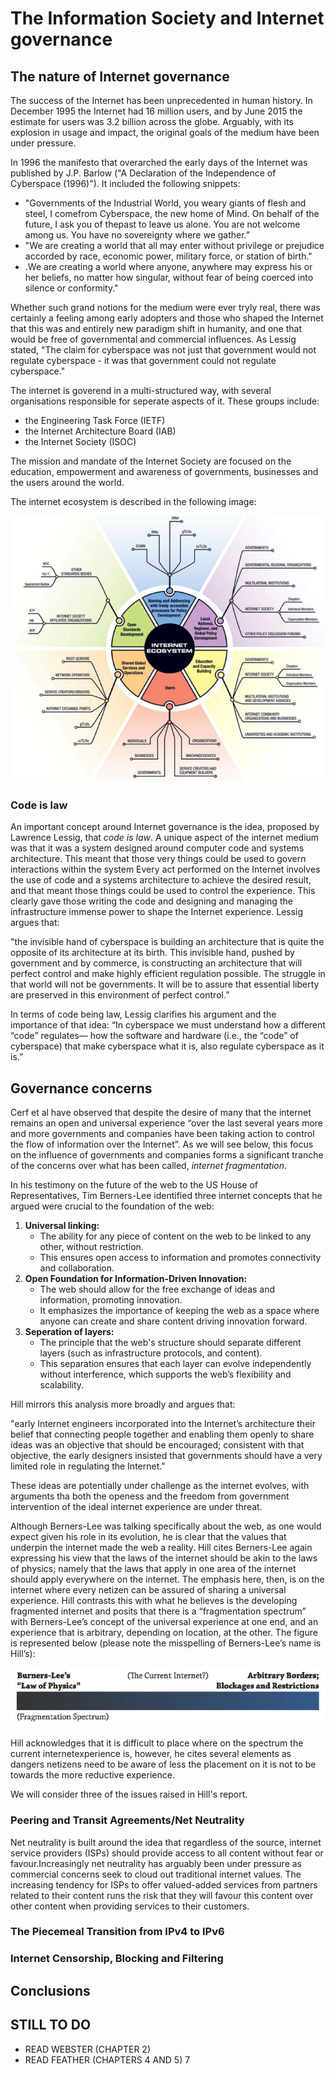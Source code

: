 # The Information Society and Internet governance

## The nature of Internet governance

The success of the Internet has been unprecedented in human history. In December 1995 the Internet had 16 million users, and by June 2015 the estimate for users was 3.2 billion across the globe. Arguably, with its explosion in usage and impact, the original goals of the medium have been under pressure.

In 1996 the manifesto that overarched the early days of the Internet was published by J.P. Barlow ("A Declaration of the Independence of Cyberspace (1996)"). It included the following snippets:

* "Governments of the Industrial World, you weary giants of flesh and steel, I comefrom Cyberspace, the new home of Mind. On behalf of the future, I ask you of thepast to leave us alone. You are not welcome among us. You have no sovereignty where we gather.”
* "We are creating a world that all may enter without privilege or prejudice accorded by race, economic power, military force, or station of birth."
* .We are creating a world where anyone, anywhere may express his or her beliefs, no matter how singular, without fear of being coerced into silence or conformity."

Whether such grand notions for the medium were ever tryly real, there was certainly a feeling among early adopters and those who shaped the Internet that this was and entirely new paradigm shift in humanity, and one that would be free of governmental and commercial influences. As Lessig stated, "The claim for cyberspace was not just that government would not regulate cyberspace - it was that government could not regulate cyberspace."

The internet is goverend in a multi-structured way, with several organisations responsible for seperate aspects of it. These groups include:

* the Engineering Task Force (IETF)
* the Internet Architecture Board (IAB)
* the Internet Society (ISOC)

The mission and mandate of the Internet Society are focused on the education, empowerment and awareness of governments, businesses and the users around the world.

The internet ecosystem is described in the following image:

![Internet ecosystem](./images/Internet_ecosystem.png)

### Code is law

An important concept around Internet governance is the idea, proposed by Lawrence Lessig, that *code is law*. A unique aspect of the internet medium was that it was a system designed around computer code and systems architecture. This meant that those very things could be used to govern interactions within the system Every act performed on the Internet involves the use of code and a systems architecture to achieve the desired result, and that meant those things could be used to control the experience. This clearly gave those writing the code and designing and managing the infrastructure immense power to shape the Internet experience. Lessig argues that:

"the invisible hand of cyberspace is building an architecture that is quite the opposite of its architecture at its birth. This invisible hand, pushed by government and by commerce, is constructing an architecture that will perfect control and make highly efficient regulation possible. The struggle in that world will not be governments. It will be to assure that essential liberty are preserved in this environment of perfect control.”

In terms of code being law, Lessig clarifies his argument and the importance of that idea: “In cyberspace we must understand how a different “code” regulates— how the software and hardware (i.e., the “code” of cyberspace) that make cyberspace what it is, also regulate cyberspace as it is.” 

## Governance concerns

Cerf et al have observed that despite the desire of many that the internet remains an open and universal experience “over the last several years more and more governments and companies have been taking action to control the flow of information over the Internet”. As we will see below, this focus on the influence of governments and companies forms a significant tranche of the concerns over what has been called, *internet fragmentation*.

In his testimony on the future of the web to the US House of Representatives, Tim Berners-Lee identified three internet concepts that he argued were crucial to the foundation of the web:

1. **Universal linking:**
    * The ability for any piece of content on the web to be linked to any other, without restriction.
    * This ensures open access to information and promotes connectivity and collaboration.
1. **Open Foundation for Information-Driven Innovation:**
    * The web should allow for the free exchange of ideas and information, promoting innovation.
    * It emphasizes the importance of keeping the web as a space where anyone can create and share content driving innovation forward.
1. **Seperation of layers:**
    * The principle that the web's structure should separate different layers (such as infrastructure protocols, and content).
    * This separation ensures that each layer can evolve independently without interference, which supports the web’s flexibility and scalability.

Hill mirrors this analysis more broadly and argues that:

"early Internet engineers incorporated into the Internet’s architecture their belief that connecting people together and enabling them openly to share ideas was an objective that should be encouraged; consistent with that objective, the early designers insisted that governments should have a very limited role in regulating the Internet."

These ideas are potentially under challenge as the internet evolves, with arguments tha both the openess and the freedom from government intervention of the ideal internet experience are under threat.

Although Berners-Lee was talking specifically about the web, as one would expect given his role in its evolution, he is clear that the values that underpin the internet made the web a reality. Hill cites Berners-Lee again expressing his view that the laws of the internet should be akin to the laws of physics; namely that the laws that apply in one area of the internet should apply everywhere on the internet. The emphasis here, then, is on the internet where every netizen can be assured of sharing a universal experience. Hill contrasts this with what he believes is the developing fragmented internet and posits that there is a “fragmentation spectrum” with Berners-Lee’s concept of the universal experience at one
end, and an experience that is arbitrary, depending on location, at the other. The figure is
represented below (please note the misspelling of Berners-Lee’s name is Hill’s):

![fragmentation spectrum](./images/fragmentation_spectrum.png)

Hill acknowledges that it is difficult to place where on the spectrum the current internetexperience is, however, he cites several elements as dangers netizens need to be aware of less the placement on it is not to be towards the more reductive experience.

We will consider three of the issues raised in Hill's report. 

### Peering and Transit Agreements/Net Neutrality

Net neutrality is built around the idea that regardless of the source, internet service providers (ISPs) should provide access to all content without fear or favour.Increasingly net neutrality has arguably been under pressure as commercial concerns seek to cloud out traditional internet values. The increasing tendency for ISPs to offer valued-added services from partners related to their content runs the risk that they will favour this content over other content when providing services to their customers.

### The Piecemeal Transition from IPv4 to IPv6

### Internet Censorship, Blocking and Filtering

## Conclusions

## STILL TO DO

* READ WEBSTER (CHAPTER 2)
* READ FEATHER (CHAPTERS 4 AND 5)
  7